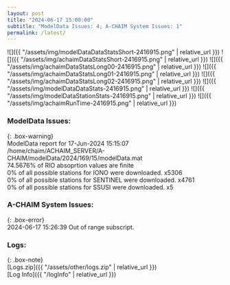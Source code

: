 ```yaml
---
layout: post
title: "2024-06-17 15:00:00"
subtitle: "ModelData Issues: 4; A-CHAIM System Issues: 1"
permalink: /latest/
---
```


![]({{ "/assets/img/modelDataDataStatsShort-2416915.png" | relative_url }})
![]({{ "/assets/img/achaimDataStatsShort-2416915.png" | relative_url }})
![]({{ "/assets/img/achaimDataStatsLong00-2416915.png" | relative_url }})
![]({{ "/assets/img/achaimDataStatsLong01-2416915.png" | relative_url }})
![]({{ "/assets/img/achaimDataStatsLong02-2416915.png" | relative_url }})
![]({{ "/assets/img/modelDataDataStats-2416915.png" | relative_url }})
![]({{ "/assets/img/modelDataStationStats-2416915.png" | relative_url }})
![]({{ "/assets/img/achaimRunTime-2416915.png" | relative_url }})


### ModelData Issues:  
  
{: .box-warning}  
 ModelData report for 17-Jun-2024 15:15:07   
 /home/chaim/ACHAIM_SERVER/A-CHAIM/modelData/2024/169/15/modelData.mat   
 74.5676% of RIO absoprtion values are finite   
 0% of all possible stations for IONO were downloaded. x5306   
 0% of all possible stations for SENTINEL were downloaded. x4761   
 0% of all possible stations for SSUSI were downloaded. x5   
  
### A-CHAIM System Issues:  
  
{: .box-error}  
2024-06-17 15:26:39 Out of range subscript.  

### Logs:  
  
{: .box-note}  
[Logs.zip]({{ "/assets/other/logs.zip" | relative_url }})  
[Log Info]({{ "/logInfo" | relative_url }})  
